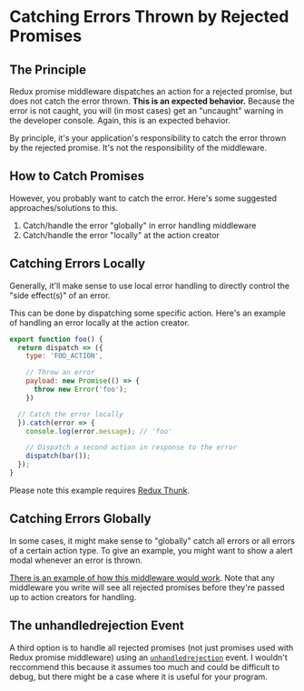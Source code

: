 # Catching Errors Thrown by Rejected Promises

## The Principle

Redux promise middleware dispatches an action for a rejected promise, but does not catch the error thrown. **This is an expected behavior.** Because the error is not caught, you will \(in most cases\) get an "uncaught" warning in the developer console. Again, this is an expected behavior.

By principle, it's your application's responsibility to catch the error thrown by the rejected promise. It's not the responsibility of the middleware.

## How to Catch Promises

However, you probably want to catch the error. Here's some suggested approaches/solutions to this.

1. Catch/handle the error "globally" in error handling middleware
2. Catch/handle the error "locally" at the action creator

## Catching Errors Locally

Generally, it'll make sense to use local error handling to directly control the "side effect\(s\)" of an error.

This can be done by dispatching some specific action. Here's an example of handling an error locally at the action creator.

```javascript
export function foo() {
  return dispatch => ({
    type: 'FOO_ACTION',

    // Throw an error
    payload: new Promise(() => {
      throw new Error('foo');
    })

  // Catch the error locally
  }).catch(error => {
    console.log(error.message); // 'foo'

    // Dispatch a second action in response to the error
    dispatch(bar());
  });
}
```

Please note this example requires [Redux Thunk](https://github.com/gaearon/redux-thunk).

## Catching Errors Globally

In some cases, it might make sense to "globally" catch all errors or all errors of a certain action type. To give an example, you might want to show a alert modal whenever an error is thrown.

[There is an example of how this middleware would work](https://github.com/pburtchaell/redux-promise-middleware/tree/master/examples/catching-errors-with-middleware/middleware.js). Note that any middleware you write will see all rejected promises before they're passed up to action creators for handling.

## The unhandledrejection Event

A third option is to handle all rejected promises \(not just promises used with Redux promise middleware\) using an [`unhandledrejection`](https://developer.mozilla.org/en-US/docs/Web/Events/unhandledrejection) event. I wouldn't reccommend this because it assumes too much and could be difficult to debug, but there might be a case where it is useful for your program.

